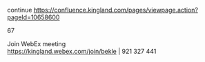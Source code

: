 
continue https://confluence.kingland.com/pages/viewpage.action?pageId=10658600

67

Join WebEx meeting   
https://kingland.webex.com/join/bekle   |  921 327 441     
